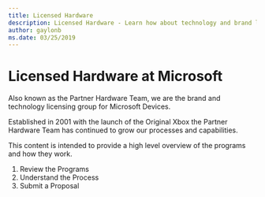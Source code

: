 ```yaml
---
title: Licensed Hardware
description: Licensed Hardware - Learn how about technology and brand licensing for Xbox and Surface devices.
author: gaylonb
ms.date: 03/25/2019
---
```


# Licensed Hardware at Microsoft

Also known as the Partner Hardware Team, we are the brand and technology licensing group for Microsoft Devices.  

Established in 2001 with the launch of the Original Xbox the Partner Hardware Team has continued to grow our processes and capabilities.  

This content is intended to provide a high level overview of the programs and how they work.

1. Review the Programs
1. Understand the Process
1. Submit a Proposal

 